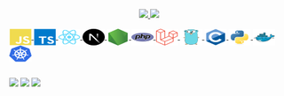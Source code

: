 <div align="center">
  <a href="https://github.com/matheushasm">
  <img height="180em" src="https://github-readme-stats.vercel.app/api?username=matheushasm&show_icons=true&theme=dracula&include_all_commits=true&count_private=true"/>
  <img height="180em" src="https://github-readme-stats.vercel.app/api/top-langs/?username=matheushasm&layout=compact&langs_count=7&theme=dracula"/>
</div>

  <div style="display: inline_block"><br>
    <img align="center" alt="MM-Js" height="30" width="40" src="https://raw.githubusercontent.com/devicons/devicon/master/icons/javascript/javascript-plain.svg">
    <img align="center" alt="MM-Ts" height="30" width="40" src="https://raw.githubusercontent.com/devicons/devicon/master/icons/typescript/typescript-plain.svg">
    <img align="center" alt="MM-React" height="30" width="40" src="https://raw.githubusercontent.com/devicons/devicon/master/icons/react/react-original.svg">
    <img align="center" alt="MM-NextJs" height="30" width="40" src="https://raw.githubusercontent.com/devicons/devicon/master/icons/nextjs/nextjs-original.svg">
    <img align="center" alt="MM-NodeJs" height="30" width="40" src="https://raw.githubusercontent.com/devicons/devicon/master/icons/nodejs/nodejs-original.svg">
    <img align="center" alt="MM-Php" height="30" width="40" src="https://raw.githubusercontent.com/devicons/devicon/master/icons/php/php-original.svg">
    <img align="center" alt="MM-Laravel" height="30" width="40" src="https://raw.githubusercontent.com/devicons/devicon/master/icons/laravel/laravel-original.svg">
    <img align="center" alt="MM-GO" height="30" width="40" src="https://raw.githubusercontent.com/devicons/devicon/master/icons/go/go-original.svg">
    <img align="center" alt="MM-C" height="30" width="40" src="https://raw.githubusercontent.com/devicons/devicon/master/icons/c/c-original.svg">
    <img align="center" alt="MM-Python" height="30" width="40" src="https://raw.githubusercontent.com/devicons/devicon/master/icons/python/python-original.svg">
    <img align="center" alt="MM-Docker" height="30" width="40" src="https://raw.githubusercontent.com/devicons/devicon/master/icons/docker/docker-original.svg">
    <img align="center" alt="MM-kubernetes" height="30" width="40" src="https://raw.githubusercontent.com/devicons/devicon/master/icons/kubernetes/kubernetes-original.svg">
</div>
    
  ##
 
<div> 
  <a href="https://www.instagram.com/matheushasm/" target="_blank"><img src="https://img.shields.io/badge/-Instagram-%23E4405F?style=for-the-badge&logo=instagram&logoColor=white" target="_blank"></a>
  <a href = "mailto:mathewsmagalhaes96@gmail.com"><img src="https://img.shields.io/badge/-Gmail-%23333?style=for-the-badge&logo=gmail&logoColor=white" target="_blank"></a>
  <a href="https://www.linkedin.com/in/matheus-magalhães-a73aaa204/" target="_blank"><img src="https://img.shields.io/badge/-LinkedIn-%230077B5?style=for-the-badge&logo=linkedin&logoColor=white" target="_blank"></a> 
 
 
</div>
